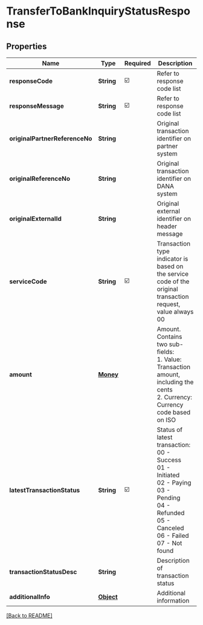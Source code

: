 # TransferToBankInquiryStatusResponse
## Properties

| Name | Type | Required | Description |
| ------------- | ------------- | ------------- | ------------- |
| **responseCode** | **String** | ☑️ | Refer to response code list |
| **responseMessage** | **String** | ☑️ | Refer to response code list |
| **originalPartnerReferenceNo** | **String** |  | Original transaction identifier on partner system |
| **originalReferenceNo** | **String** |  | Original transaction identifier on DANA system |
| **originalExternalId** | **String** |  | Original external identifier on header message |
| **serviceCode** | **String** | ☑️ | Transaction type indicator is based on the service code of the original transaction request, value always 00 |
| **amount** | [**Money**](Money.md) |  | Amount. Contains two sub-fields:<br> 1. Value: Transaction amount, including the cents<br> 2. Currency: Currency code based on ISO  |
| **latestTransactionStatus** | **String** | ☑️ | Status of latest transaction:<br> 00 - Success<br> 01 - Initiated<br> 02 - Paying<br> 03 - Pending<br> 04 - Refunded<br> 05 - Canceled<br> 06 - Failed<br> 07 - Not found  |
| **transactionStatusDesc** | **String** |  | Description of transaction status |
| **additionalInfo** | [**Object**](.md) |  | Additional information |

[[Back to README]](../../../../README.md)
